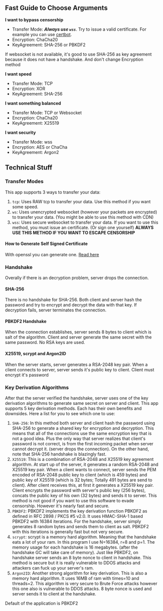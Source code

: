## Fast Guide to Choose Arguments
**I want to bypass censorship**
* Transfer Mode: ***Always use `wss`***. Try to issue a valid certificate. For example you can use [certbot](https://certbot.eff.org/).
* Encryption: ChaCha20
* KeyAgreement: SHA-256 or PBKDF2

If websocket is not available, it's good to use SHA-256 as key agreement because it does not have a handshake. And don't change Encryption method

**I want speed**
* Transfer Mode: TCP
* Encryption: XOR
* KeyAgreement: SHA-256

**I want something balanced**
* Transfer Mode: TCP or Websocket
* Encryption: ChaCha20
* KeyAgreement: X25519

**I want security**
* Transfer Mode: wss
* Encryption: AES or ChaCha
* KeyAgreement: Argon2
## Technical Stuff
### Transfer Modes
This app supports 3 ways to transfer your data:
1. `tcp`: Uses RAW tcp to transfer your data. Use this method if you want some speed.
2. `ws`: Uses unencrypted websocket (however your packets are encrypted) to transfer your data. (You might be able to use this method with CDN)
3. `wss`: Uses secure websocket to transfer your data. If you want to use this method, you must issue an certificate. (Or sign one yourself) **ALWAYS USE THIS METHOD IF YOU WANT TO ESCAPE CENSORSHIP**
#### How to Generate Self Signed Certificate
With openssl you can generate one. [Read here](https://stackoverflow.com/questions/10175812/how-to-create-a-self-signed-certificate-with-openssl)
### Handshake
Overally if there is an decryption problem, server drops the connection.
#### SHA-256
There is no handshake for SHA-256. Both client and server hash the password and try to encrypt and decrypt the data with that key. If decryption fails, server terminates the connection.
#### PBKDF2 Handshake
When the connection establishes, server sends 8 bytes to client which is salt of the algorithm. Client and server generate the same secret with the same password. No RSA keys are used.
#### X25519, scrypt and Argon2ID
When the server starts, server generates a RSA-2048 key pair. When a client connects to server, server sends it's public key to client. Client must encrypt it's password 
### Key Derivation Algorithms
After that the server verified the handshake, server uses one of the key derivation algorithms to generate same secret on server and client.
This app supports 5 key derivation methods. Each has their own benefits and downsides. Here a list for you to see which one to use:
1. `SHA-256`: In this method both server and client hash the password using SHA-256 to generate a shared key for encryption and decryption. This means that all of the connections use the same encryption key that is not a good idea. Plus the only way that server realizes that client's password is not correct, is from the first incoming packet when server cannot decrypt it. (server drops the connection). On the other hand, note that SHA-256 handshake is blazingly fast.
2. `X25519`: This is a combination of RSA-2048 and X25519 key agreement algorithm. At start up of the server, it generates a random RSA-2048 and X25519 key pair. When a client wants to connect, server sends the PEM encoded of RSA-2048 public key to client (which is 459 bytes) and public key of X25519 (which is 32 bytes; Totally 491 bytes are send to client). After client receives this, at first it generates a X25519 key pair. Client encrypts the password with server's public key (256 bytes), concats the public key of his own (32 bytes) and sends it to server. This method is not good if you want to use this software to evade censorship. However it's nearly fast and secure.
3. `PBKDF2`: PBKDF2 implements the key derivation function PBKDF2 as defined in RFC 2898 / PKCS #5 v2.0. It uses HMAC-SHA-1 based PBKDF2 with 16384 iterations. For the handshake, server simply generates 8 random bytes and sends them to client as salt. PBKDF2 with this iterations is generally fast but not very secure.
4. `scrypt`: scrypt is a memory hard algorithm. Meaning that the handshake eats a lot of your ram. In this program I use N=16384, r=8 and p=1. The memory usage for each handshake is 16 megabytes. (after the handshake GC will take care of memory). Just like PBKDF2, on handshake server sends an 8 byte nonce to client in handshake. This method is secure but it is really vulnerable to DDOS attacks and attackers can fuck up your server's ram.
5. `Argon2ID`: Another strong algorithm for key derivation. This is also a memory hard algorithm. It uses 16MB of ram with times=10 and threads=2. This algorithm is very secure to Brute Force attacks however this one also is vulnerable to DDOS attacks. 8 byte nonce is used and server sends it to client at the handshake.

Default of the application is PBKDF2